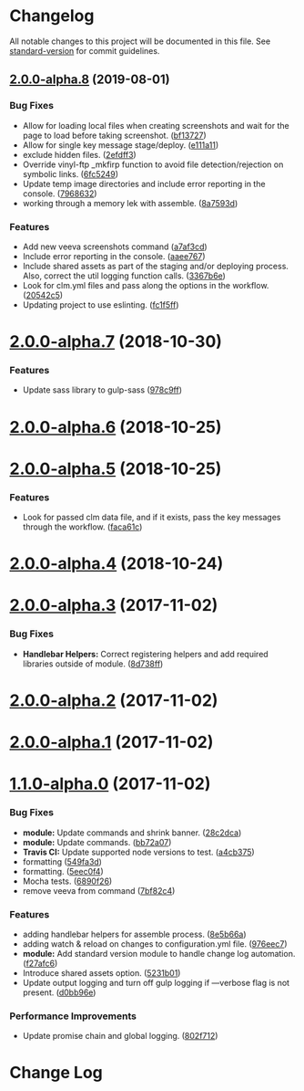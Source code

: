 # Changelog

All notable changes to this project will be documented in this file. See [standard-version](https://github.com/conventional-changelog/standard-version) for commit guidelines.

## [2.0.0-alpha.8](https://github.com/devopsgroup-io/veeva/compare/v2.0.0-alpha.7...v2.0.0-alpha.8) (2019-08-01)


### Bug Fixes

* Allow for loading local files when creating screenshots and wait for the page to load before taking screenshot. ([bf13727](https://github.com/devopsgroup-io/veeva/commit/bf13727))
* Allow for single key message stage/deploy. ([e111a11](https://github.com/devopsgroup-io/veeva/commit/e111a11))
* exclude hidden files. ([2efdff3](https://github.com/devopsgroup-io/veeva/commit/2efdff3))
* Override vinyl-ftp _mkfirp function to avoid file detection/rejection on symbolic links. ([6fc5249](https://github.com/devopsgroup-io/veeva/commit/6fc5249))
* Update temp image directories and include error reporting in the console. ([7968632](https://github.com/devopsgroup-io/veeva/commit/7968632))
* working through a memory lek with assemble. ([8a7593d](https://github.com/devopsgroup-io/veeva/commit/8a7593d))


### Features

* Add new veeva screenshots command ([a7af3cd](https://github.com/devopsgroup-io/veeva/commit/a7af3cd))
* Include error reporting in the console. ([aaee767](https://github.com/devopsgroup-io/veeva/commit/aaee767))
* Include shared assets as part of the staging and/or deploying process. Also, correct the util logging function calls. ([3367b6e](https://github.com/devopsgroup-io/veeva/commit/3367b6e))
* Look for clm.yml files and pass along the options in the workflow. ([20542c5](https://github.com/devopsgroup-io/veeva/commit/20542c5))
* Updating project to use eslinting. ([fc1f5ff](https://github.com/devopsgroup-io/veeva/commit/fc1f5ff))



<a name="2.0.0-alpha.7"></a>
# [2.0.0-alpha.7](https://github.com/devopsgroup-io/veeva/compare/v2.0.0-alpha.6...v2.0.0-alpha.7) (2018-10-30)


### Features

* Update sass library to gulp-sass ([978c9ff](https://github.com/devopsgroup-io/veeva/commit/978c9ff))



<a name="2.0.0-alpha.6"></a>
# [2.0.0-alpha.6](https://github.com/devopsgroup-io/veeva/compare/v2.0.0-alpha.5...v2.0.0-alpha.6) (2018-10-25)



<a name="2.0.0-alpha.5"></a>
# [2.0.0-alpha.5](https://github.com/devopsgroup-io/veeva/compare/v2.0.0-alpha.4...v2.0.0-alpha.5) (2018-10-25)


### Features

* Look for passed clm data file, and if it exists, pass the key messages through the workflow. ([faca61c](https://github.com/devopsgroup-io/veeva/commit/faca61c))



<a name="2.0.0-alpha.4"></a>
# [2.0.0-alpha.4](https://github.com/devopsgroup-io/veeva/compare/v2.0.0...v2.0.0-alpha.4) (2018-10-24)



<a name="2.0.0-alpha.3"></a>
# [2.0.0-alpha.3](https://github.com/devopsgroup-io/veeva/compare/v2.0.0-alpha.2...v2.0.0-alpha.3) (2017-11-02)


### Bug Fixes

* **Handlebar Helpers:** Correct registering helpers and add required libraries outside of module. ([8d738ff](https://github.com/devopsgroup-io/veeva/commit/8d738ff))



<a name="2.0.0-alpha.2"></a>
# [2.0.0-alpha.2](https://github.com/devopsgroup-io/veeva/compare/v2.0.0-alpha.1...v2.0.0-alpha.2) (2017-11-02)



<a name="2.0.0-alpha.1"></a>
# [2.0.0-alpha.1](https://github.com/devopsgroup-io/veeva/compare/v1.1.0-alpha.0...v2.0.0-alpha.1) (2017-11-02)

<a name="1.1.0-alpha.0"></a>
# [1.1.0-alpha.0](https://github.com/devopsgroup-io/veeva/compare/v1.0.0...v1.1.0-alpha.0) (2017-11-02)


### Bug Fixes

* **module:** Update commands and shrink banner. ([28c2dca](https://github.com/devopsgroup-io/veeva/commit/28c2dca))
* **module:** Update commands. ([bb72a07](https://github.com/devopsgroup-io/veeva/commit/bb72a07))
* **Travis CI:** Update supported node versions to test. ([a4cb375](https://github.com/devopsgroup-io/veeva/commit/a4cb375))
* formatting ([549fa3d](https://github.com/devopsgroup-io/veeva/commit/549fa3d))
* formatting. ([5eec0f4](https://github.com/devopsgroup-io/veeva/commit/5eec0f4))
* Mocha tests. ([6890f26](https://github.com/devopsgroup-io/veeva/commit/6890f26))
* remove veeva from command ([7bf82c4](https://github.com/devopsgroup-io/veeva/commit/7bf82c4))


### Features

* adding handlebar helpers for assemble process. ([8e5b66a](https://github.com/devopsgroup-io/veeva/commit/8e5b66a))
* adding watch & reload on changes to configuration.yml file. ([976eec7](https://github.com/devopsgroup-io/veeva/commit/976eec7))
* **module:** Add standard version module to handle change log automation. ([f27afc6](https://github.com/devopsgroup-io/veeva/commit/f27afc6))
* Introduce shared assets option. ([5231b01](https://github.com/devopsgroup-io/veeva/commit/5231b01))
* Update output logging and turn off gulp logging if —verbose flag is not present. ([d0bb96e](https://github.com/devopsgroup-io/veeva/commit/d0bb96e))


### Performance Improvements

* Update promise chain and global logging. ([802f712](https://github.com/devopsgroup-io/veeva/commit/802f712))
# Change Log
